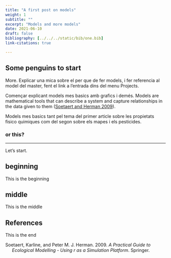 ```yaml
---
title: "A first post on models"
weight: 1
subtitle: ""
excerpt: "Models and more models"
date: 2021-06-10
draft: false
bibliography: [../../../static/bib/one.bib]
link-citations: true

---
```


## Some penguins to start

More. Explicar una mica sobre el per que de fer models, i fer referencia al model del master, fent el link a l’entrada dins del menu Projects.

Començar explicant models mes basics amb grafics i demés. Models are mathematical tools that can describe a system and capture relationships in the data given to them ([Soetaert and Herman 2009](#ref-Soetaert2009)).

Models mes basics tant pel tema del primer article sobre les propietats fisico quimiques com del segon sobre els mapes i els pesticides.

### or this?

------------------------------------------------------------------------

Let’s start.

## beginning

This is the beginning

## middle

This is the middle

## References

This is the end

<div id="refs" class="references csl-bib-body hanging-indent">

<div id="ref-Soetaert2009" class="csl-entry">

Soetaert, Karline, and Peter M. J. Herman. 2009. *A Practical Guide to Ecological Modelling - Using r as a Simulation Platform*. Springer.

</div>

</div>
